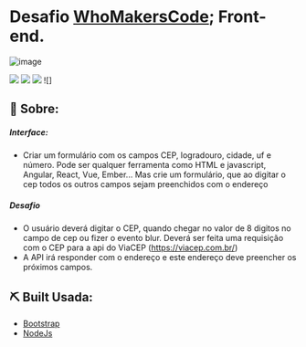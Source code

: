 
# Desafio [WhoMakersCode][https://github.com/WoMakersCode/challenges-front-end/issues/1]; Front-end.
![image](https://user-images.githubusercontent.com/12284488/81462348-e3fb6900-917f-11ea-9479-7a3aca25ce6f.png)

![](https://img.shields.io/github/repo-size/elzasimoes/challenge-front-end?color=%23DC3545) ![](https://img.shields.io/github/languages/count/elzasimoes/challenge-front-end?color=%23DC3545) ![](https://img.shields.io/github/languages/top/elzasimoes/challenge-front-end?color=%23DC3545) ![]

## 🧐 Sobre: 

##### Interface:
- Criar um formulário com os campos CEP, logradouro, cidade, uf e número. Pode ser qualquer ferramenta como HTML e javascript, Angular, React, Vue, Ember... Mas crie um formulário, que ao digitar o cep todos os outros campos sejam preenchidos com o endereço

##### Desafio
- O usuário deverá digitar o CEP, quando chegar no valor de 8 digitos no campo de cep ou fizer o evento blur. Deverá ser feita uma requisição com o CEP para a api do ViaCEP (https://viacep.com.br/)
- A API irá responder com o endereço e este endereço deve preencher os próximos campos.

## ⛏️ Built Usada:

- [Bootstrap](https://getbootstrap.com/)
- [NodeJs](https://nodejs.org/en/)



[https://github.com/WoMakersCode/challenges-front-end/issues/1]: https://github.com/WoMakersCode/challenges-front-end/issues/1 "WoMakersCode"